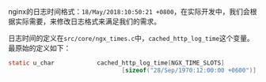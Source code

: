 nginx的日志时间格式：`18/May/2018:10:50:21 +0800`，在实际开发中，我们会根据实际需要，来修改日志格式来满足我们的需求。

日志时间的定义在`src/core/ngx_times.c`中，`cached_http_log_time`这个变量。
最原始的定义如下：
```c
static u_char            cached_http_log_time[NGX_TIME_SLOTS]
                                [sizeof("28/Sep/1970:12:00:00 +0600")];
```

